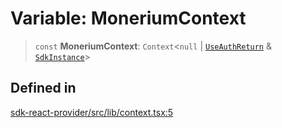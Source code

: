 # Variable: MoneriumContext

> `const` **MoneriumContext**: `Context`\<`null` \| [`UseAuthReturn`](/docs/packages/sdk-react-provider/type-aliases/UseAuthReturn.md) & [`SdkInstance`](/docs/packages/sdk-react-provider/type-aliases/SdkInstance.md)\>

## Defined in

[sdk-react-provider/src/lib/context.tsx:5](https://github.com/monerium/js-monorepo/blob/main/packages/sdk-react-provider/src/lib/context.tsx#L5)
